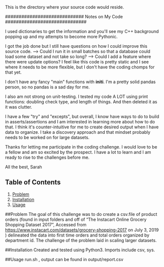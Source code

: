 This is the directory where your source code would reside.

############################# Notes on My Code ##############################

I used dictionaries to get the information and you'll see my C++ background
popping up and my attempts to become more Pythonic.

I got the job done but I still have questions on how I could improve this source
code.
--> Could I run it in small batches so that a database could load some dataset
and not take so long?
--> Could I add a feature where there were update options? I feel like this code is
pretty static and I see where it needs to be more flexible, but I don't have
the coding chomps for that yet.

I don't have any fancy "main" functions with __initi__. I'm a pretty solid
pandas person, so no pandas is a sad day for me.

I also am not strong on unit-testing. I tested my code A LOT using print
functions: doubling check type, and length of things. And then deleted it as
it was clutter.

I have a few "try" and "excepts", but overall,
I know have ways to do to build in asserts/assertions and I am interested
in learning more about how to do that. I think it's counter-intuitive for me
to create desired output when I have data to organize. I take a discovery
approach and that mindset probably needs to be worked on for large datasets.

Thanks for letting me participate in the coding challenge. I would love to be a
fellow and am so excited by the prospect. I have a lot to learn and I am ready
to rise to the challenges before me.

All the best,
Sarah

## Table of Contents
1. [Problem](README.md#problem)
2. [Installation](README.md#installation)
3. [Usage](README.md#Usage)

##Problem
The goal of this challenge was to do create a csv.file of product orders
(found in input folders and off of “The Instacart Online Grocery Shopping Dataset 2017”, Accessed from https://www.instacart.com/datasets/grocery-shopping-2017 on July 3, 2019 )
delineated the data into first time orders and total orders
organized by department id. The challenge of the problem laid in scaling
larger datasets.

##Installation
Created and tested using Python3. Imports include csv, sys.

##Usage
run.sh , output can be found in output/report.csv
